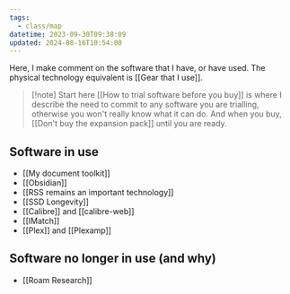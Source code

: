 ```yaml
---
tags:
  - class/map
datetime: 2023-09-30T09:38:09
updated: 2024-08-16T10:54:00
---
```

Here, I make comment on the software that I have, or have used. The physical technology equivalent is [[Gear that I use]].

> [!note] Start here
> [[How to trial software before you buy]] is where I describe the need to commit to any software you are trialling, otherwise you won't really know what it can do. And when you buy, [[Don't buy the expansion pack]] until you are ready.

## Software in use
- [[My document toolkit]]
- [[Obsidian]]
- [[RSS remains an important technology]]
- [[SSD Longevity]]
- [[Calibre]] and [[calibre-web]]
- [[IMatch]]
- [[Plex]] and [[Plexamp]]

## Software no longer in use (and why)
- [[Roam Research]]
